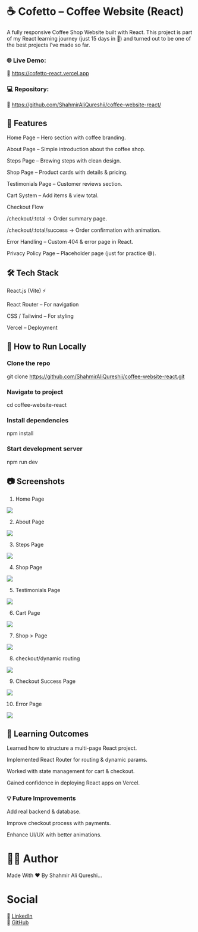 # ☕ Cofetto – Coffee Website (React)

A fully responsive Coffee Shop Website built with React.
This project is part of my React learning journey (just 15 days in 🚀) and turned out to be one of the best projects I’ve made so far.

### 🌐 Live Demo:<br>
🔗 https://cofetto-react.vercel.app
### 💻 Repository: 
🔗 https://github.com/ShahmirAliQureshii/coffee-website-react/

## 📌 Features

Home Page – Hero section with coffee branding.

About Page – Simple introduction about the coffee shop.

Steps Page – Brewing steps with clean design.

Shop Page – Product cards with details & pricing.

Testimonials Page – Customer reviews section.

Cart System – Add items & view total.

Checkout Flow

/checkout/:total → Order summary page.

/checkout/:total/success → Order confirmation with animation.

Error Handling – Custom 404 & error page in React.

Privacy Policy Page – Placeholder page (just for practice 😅).

## 🛠️ Tech Stack

React.js (Vite) ⚡

React Router – For navigation

CSS / Tailwind – For styling

Vercel – Deployment

## 🚀 How to Run Locally

### Clone the repo
git clone https://github.com/ShahmirAliQureshii/coffee-website-react.git

### Navigate to project
cd coffee-website-react

### Install dependencies
npm install

### Start development server
npm run dev

## 📷 Screenshots
1. Home Page
<img src='/public/WebsiteImgs/home.png' />

2. About Page
<img src='/public/WebsiteImgs/about.png' />

3. Steps Page
<img src='/public/WebsiteImgs/steps.png' />

4. Shop Page 
<img src='/public/WebsiteImgs/shop.png' />

5. Testimonials Page
<img src='/public/WebsiteImgs/testimonials.png' />

6. Cart Page
<img src='/public/WebsiteImgs/cart.png' />

7. Shop > Page
<img src='/public/WebsiteImgs/product.png' />

8. checkout/dynamic routing
<img src='/public/WebsiteImgs/checkout.png' />

9. Checkout Success Page
<img src='/public/WebsiteImgs/success.png' />

10. Error Page
<img src='/public/WebsiteImgs/error.png' />

## 📖 Learning Outcomes

Learned how to structure a multi-page React project.

Implemented React Router for routing & dynamic params.

Worked with state management for cart & checkout.

Gained confidence in deploying React apps on Vercel.

### 💡 Future Improvements

Add real backend & database.

Improve checkout process with payments.

Enhance UI/UX with better animations.

# 👨‍💻 Author
Made With ❤️ By Shahmir Ali Qureshi...

# Social
🔗 [LinkedIn](https://www.linkedin.com/in/shahmir-qureshi-162200252)<br>
🔗 [GitHub](https://github.com/ShahmirAliQureshii/)

